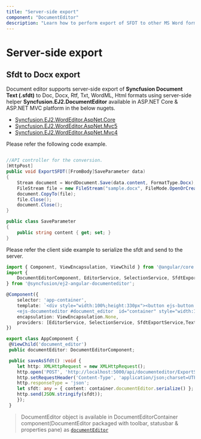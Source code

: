 ```yaml
---
title: "Server-side export"
component: "DocumentEditor"
description: "Learn how to perform export of SFDT to other MS Word formats and PDF document in server-side."
---
```


# Server-side export

## Sfdt to Docx export

Document editor supports server-side export of **Syncfusion Document Text (.sfdt)** to Doc, Docx, Rtf, Txt, WordML, Html formats using server-side helper **Syncfusion.EJ2.DocumentEditor** available in ASP.NET Core & ASP.NET MVC platform in the below nugets.

* [Syncfusion.EJ2.WordEditor.AspNet.Core](https://www.nuget.org/packages/Syncfusion.EJ2.WordEditor.AspNet.Core)
* [Syncfusion.EJ2.WordEditor.AspNet.Mvc5](https://www.nuget.org/packages/Syncfusion.EJ2.WordEditor.AspNet.Mvc5)
* [Syncfusion.EJ2.WordEditor.AspNet.Mvc4](https://www.nuget.org/packages/Syncfusion.EJ2.WordEditor.AspNet.Mvc4)

Please refer the following code example.

```csharp

//API controller for the conversion.
[HttpPost]
public void ExportSFDT([FromBody]SaveParameter data)
{
    Stream document = WordDocument.Save(data.content, FormatType.Docx);
    FileStream file = new FileStream("sample.docx", FileMode.OpenOrCreate, FileAccess.ReadWrite);
    document.CopyTo(file);
    file.Close();
    document.Close();
}

public class SaveParameter
{
    public string content { get; set; }
}

```

Please refer the client side example to serialize the sfdt and send to the server.

```typescript
import { Component, ViewEncapsulation, ViewChild } from '@angular/core';
import {
    DocumentEditorComponent, EditorService, SelectionService, SfdtExportService, TextExportService, WordExportService
} from '@syncfusion/ej2-angular-documenteditor';

@Component({
    selector: 'app-container',
    template: `<div style="width:100%;height:330px"><button ejs-button (click)="saveAsSfdt()" >Export SFDT</button>
    <ejs-documenteditor #document_editor  id="container" style="width:100%;height:100%;display:block" [isReadOnly]=false [enableEditor]=true [enableWordExport]=true [enableSfdtExport]=true> </ejs-documenteditor></div>`,
    encapsulation: ViewEncapsulation.None,
    providers: [EditorService, SelectionService, SfdtExportService,TextExportService]
})

export class AppComponent {
 @ViewChild('document_editor')
 public documentEditor: DocumentEditorComponent;

 public saveAsSfdt() :void {
    let http: XMLHttpRequest = new XMLHttpRequest();
    http.open('POST', 'http://localhost:5000/api/documenteditor/ExportSFDT');
    http.setRequestHeader('Content-Type', 'application/json;charset=UTF-8');
    http.responseType = 'json';
    let sfdt: any = { content: container.documentEditor.serialize() };
    http.send(JSON.stringify(sfdt));
    });
 }

```

> DocumentEditor object is available in DocumentEditorContainer component(DocumentEditor packaged with toolbar, statusbar & properties pane) as [`documentEditor`](https://ej2.syncfusion.com/angular/documentation/api/document-editor-container/#documenteditor)
